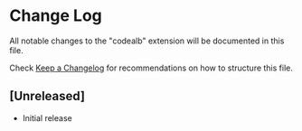 # Change Log
All notable changes to the "codealb" extension will be documented in this file.

Check [Keep a Changelog](http://keepachangelog.com/) for recommendations on how to structure this file.

## [Unreleased]
- Initial release
